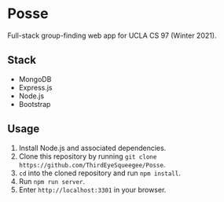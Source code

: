 # Posse

Full-stack group-finding web app for UCLA CS 97 (Winter 2021).

## Stack

-   MongoDB
-   Express.js
-   Node.js
-   Bootstrap

## Usage

1. Install Node.js and associated dependencies.
2. Clone this repository by running `git clone https://github.com/ThirdEyeSqueegee/Posse`.
3. `cd` into the cloned repository and run `npm install`.
4. Run `npm run server`.
5. Enter `http://localhost:3301` in your browser.
